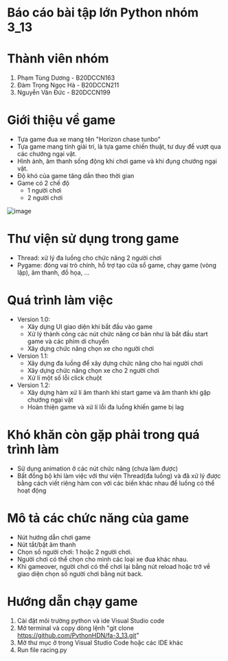 # Báo cáo bài tập lớn Python nhóm 3_13
# Thành viên nhóm
1. Phạm Tùng Dương - B20DCCN163
2. Đàm Trọng Ngọc Hà - B20DCCN211
3. Nguyễn Văn Đức - B20DCCN199
# Giới thiệu về game
- Tựa game đua xe mang tên "Horizon chase tunbo"
- Tựa game mang tính giải trí, là tựa game chiến thuật, tư duy để vượt qua các chướng ngại vật.
- Hình ảnh, âm thanh sống động khi chơi game và khi đụng chướng ngại vật. 
- Độ khó của game tăng dần theo thời gian
- Game có 2 chế độ
    + 1 người chơi
    + 2 người chơi
    
![image](https://user-images.githubusercontent.com/90205690/200451424-7de4b0d7-8482-4672-a9e3-c47351ef9d87.png)
# Thư viện sử dụng trong game
- Thread: xử lý đa luồng cho chức năng 2 người chơi
- Pygame: đóng vai trò chính, hỗ trợ tạo cửa sổ game, chạy game (vòng lặp), âm thanh, đồ họa, ...
# Quá trình làm việc
- Version 1.0: 
    + Xây dựng UI giao diện khi bắt đầu vào game
    + Xử lý thành công các nút chức năng cơ bản như là bắt đầu start game và các phím di chuyển
    + Xây dựng chức năng chọn xe cho người chơi
- Version 1.1:
    + Xây dựng đa luồng để xây dựng chức năng cho hai người chơi
    + Xây dựng chức năng chọn xe cho 2 người chơi
    + Xử lí một số lỗi click chuột
- Version 1.2: 
    + Xây dựng hàm xử lí âm thanh khi start game và âm thanh khi gặp chướng ngại vật
    + Hoàn thiện game và xử lí lỗi đa luồng khiến game bị lag
# Khó khăn còn gặp phải trong quá trình làm
- Sử dụng animation ở các nút chức năng (chưa làm được)
- Bất đồng bộ khi làm việc với thư viện Thread(đa luồng) và đã xử lý được bằng cách viết riêng hàm con với các biến khác nhau để luồng có thể hoạt động
# Mô tả các chức năng của game
-	Nút hướng dẫn chơi game
-	Nút tắt/bật âm thanh
-	Chọn số người chơi: 1 hoặc 2 người chơi.
-	Người chơi có thể chọn cho mình các loại xe đua khác nhau.
-	Khi gameover, người chơi có thể chơi lại bằng nút reload hoặc trở về giao diện chọn số người chơi bằng nút back.

# Hướng dẫn chạy game
1. Cài đặt môi trường python và ide Visual Studio code
2. Mở terminal và copy dòng lệnh "git clone https://github.com/PythonHDN/fa-3_13.git"
3. Mở thư mục ở trong Visual Studio Code hoặc các IDE khác
4. Run file racing.py
